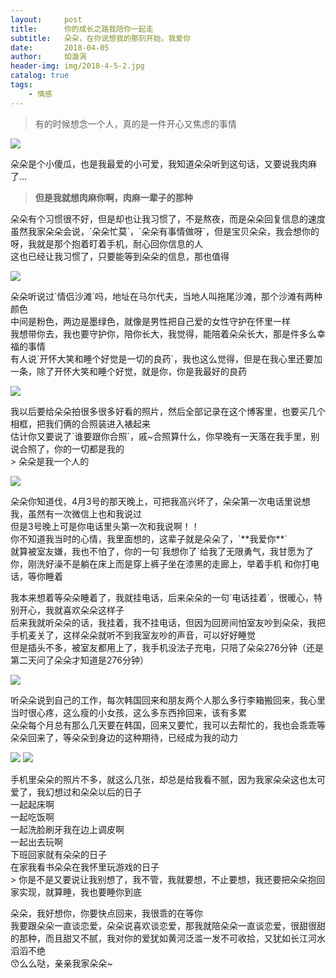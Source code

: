 ```yaml
---
layout:     post
title:      你的成长之路我陪你一起走
subtitle:   朵朵，在你说想我的那刻开始，我爱你
date:       2018-04-05
author:     如漩涡
header-img: img/2018-4-5-2.jpg
catalog: true
tags:
    - 情感
---
```


> 有的时候想念一个人，真的是一件开心又焦虑的事情

![](https://raw.githubusercontent.com/Chenbin1996/chenbin1996.github.io/master/img/2018-4-5-2.jpg)
<p>  朵朵是个小傻瓜，也是我最爱的小可爱，我知道朵朵听到这句话，又要说我肉麻了...
		</p>

> **但是我就想肉麻你啊，肉麻一辈子的那种**

<p>  朵朵有个习惯很不好，但是却也让我习惯了，不是熬夜，而是朵朵回复信息的速度<br>
		虽然我家朵朵会说，`朵朵忙莫`，`朵朵有事情做呀`，但是宝贝朵朵，我会想你的呀，我就是那个抱着盯着手机，耐心回你信息的人<br>
		这也已经让我习惯了，只要能等到朵朵的信息，那也值得</p>

![](https://raw.githubusercontent.com/Chenbin1996/chenbin1996.github.io/master/img/2018-4-5-1.png)

<p>朵朵听说过`情侣沙滩`吗，地址在马尔代夫，当地人叫拖尾沙滩，那个沙滩有两种颜色<br>
	中间是粉色，两边是墨绿色，就像是男性把自己爱的女性守护在怀里一样<br>
	我想带你去，我也要守护你，陪你长大，我觉得，能陪着朵朵长大，那是件多么幸福的事情</br>
	有人说`开怀大笑和睡个好觉是一切的良药`，我也这么觉得，但是在我心里还要加一条，除了开怀大笑和睡个好觉，就是你，你是我最好的良药</p>

![](https://raw.githubusercontent.com/Chenbin1996/chenbin1996.github.io/master/img/2018-4-5-8.jpg)

<p>我以后要给朵朵拍很多很多好看的照片，然后全部记录在这个博客里，也要买几个相框，把我们俩的合照装进入裱起来</br>
	估计你又要说了`谁要跟你合照`，戚~合照算什么，你早晚有一天落在我手里，别说合照了，你的一切都是我的</br>
	> 朵朵是我一个人的</p>

![](https://raw.githubusercontent.com/Chenbin1996/chenbin1996.github.io/master/img/2018-4-5-6.jpg)

<p>朵朵你知道伐，4月3号的那天晚上，可把我高兴坏了，朵朵第一次电话里说想我，虽然有一次微信上也和我说过</br>
	但是3号晚上可是你电话里头第一次和我说啊！！</br>
	你不知道我当时的心情，我里面想的，这辈子就是朵朵了，`**我爱你**`</br>
	就算被室友嫌，我也不怕了，你的一句`我想你了`给我了无限勇气，我甘愿为了你，刚洗好澡不是躺在床上而是穿上裤子坐在漆黑的走廊上，举着手机
	和你打电话，等你睡着</p>

<p>我本来想着等朵朵睡着了，我就挂电话，后来朵朵的一句`电话挂着`，很暖心，特别开心，我就喜欢朵朵这样子</br>
	后来我就听朵朵的话，我挂着，我不挂电话，但因为回房间怕室友吵到朵朵，我把手机麦关了，这样朵朵就听不到我室友吵的声音，可以好好睡觉</br>
	但是插头不多，被室友都用上了，我手机没法子充电，只陪了朵朵276分钟（还是第二天问了朵朵才知道是276分钟）</p>

![](https://raw.githubusercontent.com/Chenbin1996/chenbin1996.github.io/master/img/2018-4-5-3.jpg)

<p>听朵朵说到自己的工作，每次韩国回来和朋友两个人那么多行李箱搬回来，我心里当时很心疼，这么瘦的小女孩，这么多东西拎回来，该有多累</br>
	朵朵每个月总有那么几天要在韩国，回来又要忙，我可以去帮忙的，我也会乖乖等朵朵回来了，等朵朵到身边的这种期待，已经成为我的动力</p>

![](https://github.com/Chenbin1996/chenbin1996.github.io/blob/master/img/2018-4-5-4.jpg)
![](https://github.com/Chenbin1996/chenbin1996.github.io/blob/master/img/2018-4-5-5.jpg)

<p>手机里朵朵的照片不多，就这么几张，却总是给我看不腻，因为我家朵朵这也太可爱了，我幻想过和朵朵以后的日子</br>
	一起起床啊</br>
	一起吃饭啊</br>
	一起洗脸刷牙我在边上调皮啊</br>
	一起出去玩啊</br>
	下班回家就有朵朵的日子</br>
	在家我看书朵朵在我怀里玩游戏的日子</br>
	> 你是不是又要说让我别想了，我不管，我就要想，不止要想，我还要把朵朵抱回家实现，就算睡，我也要睡你到底</p>

<p>朵朵，我好想你，你要快点回来，我很乖的在等你</br>
	我要跟朵朵一直谈恋爱，朵朵说喜欢谈恋爱，那我就陪朵朵一直谈恋爱，很甜很甜的那种，而且甜又不腻，我对你的爱犹如黄河泛滥一发不可收拾，又犹如长江河水滔滔不绝<br>
	😙么么哒，亲亲我家朵朵~</p>